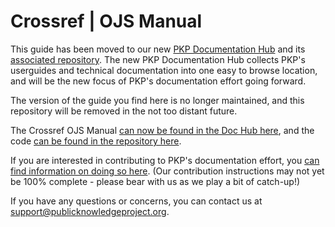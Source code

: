 # Crossref | OJS Manual

This guide has been moved to our new [PKP Documentation Hub](https://docs.pkp.sfu.ca/) and its [associated repository](https://github.com/pkp/pkp-docs/). The new PKP Documentation Hub collects PKP's userguides and technical documentation into one easy to browse location, and will be the new focus of PKP's documentation effort going forward. 

The version of the guide you find here is no longer maintained, and this repository will be removed in the not too distant future. 

The Crossref OJS Manual [can now be found in the Doc Hub here](https://docs.pkp.sfu.ca/crossref-ojs-manual/en/), and the code [can be found in the repository here](https://github.com/pkp/pkp-docs/tree/master/crossref-ojs-manual).

If you are interested in contributing to PKP's documentation effort, you [can find information on doing so here](https://docs.pkp.sfu.ca/contributing/). (Our contribution instructions may not yet be 100% complete - please bear with us as we play a bit of catch-up!)

If you have any questions or concerns, you can contact us at [support@publicknowledgeproject.org](mailto:support@publicknowledgeproject.org).




